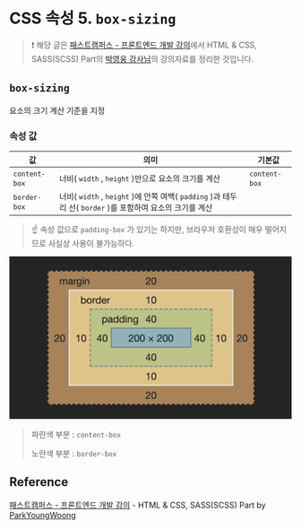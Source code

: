 # CSS 속성 5. `box-sizing`

> ❗️ 해당 글은 [패스트캠퍼스 - 프론트엔드 개발 강의](https://www.fastcampus.co.kr/dev_online_react/)에서 HTML & CSS, SASS(SCSS) Part의 [박영웅 강사님](https://github.com/ParkYoungWoong)의 강의자료를 정리한 것입니다.

## `box-sizing`

요소의 크기 계산 기준을 지정

### 속성 값

| 값            | 의미                                                                                                      | 기본값        |
| ------------- | --------------------------------------------------------------------------------------------------------- | ------------- |
| `content-box` | 너비( `width` , `height` )만으로 요소의 크기를 계산                                                       | `content-box` |
| `border-box`  | 너비( `width` , `height` )에 안쪽 여백( `padding` )과 테두리 선( `border` )를 포함하여 요소의 크기를 계산 |               |

> ☝️ 속성 값으로 `padding-box` 가 있기는 하지만, 브라우저 호환성이 매우 떨어지므로 사실상 사용이 불가능하다.

![box-model](images/box-model.png)

> 파란색 부분 : `content-box`
>
> 노란색 부분 : `border-box`

## Reference

[패스트캠퍼스 - 프론트엔드 개발 강의](https://www.fastcampus.co.kr/dev_online_react/) - HTML & CSS, SASS(SCSS) Part by [ParkYoungWoong](https://github.com/ParkYoungWoong)
